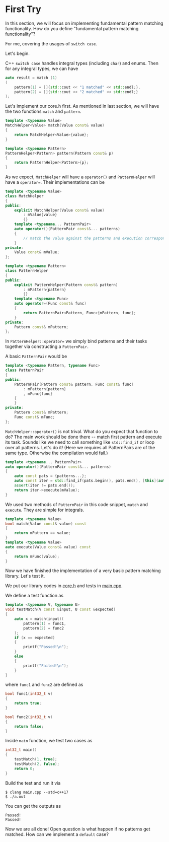 # First Try

In this section, we will focus on implementing fundamental pattern matching functionality. How do you define "fundamental pattern matching functionality"?

For me, covering the usages of `switch case`.

Let's begin.

C++ `switch case` handles integral types (including `char`) and enums.
Then for any integral types, we can have
```C++
auto result = match (1)
(
    pattern(1) = []{std::cout << "1 matched" << std::endl;},
    pattern(2) = []{std::cout << "2 matched" << std::endl;}
);
```

Let's implement our core.h first.
As mentioned in last section, we will have the two functions `match` and `pattern`.

```C++
template <typename Value>
MatchHelper<Value> match(Value const& value)
{
    return MatchHelper<Value>{value};
}

template <typename Pattern>
PatternHelper<Pattern> pattern(Pattern const& p)
{
    return PatternHelper<Pattern>{p};
}
```

As we expect, `MatchHelper` will have a `operator()` and `PatternHelper` will have a `operator=`.
Their implementations can be
```C++
template <typename Value>
class MatchHelper
{
public:
    explicit MatchHelper(Value const& value)
        : mValue{value}
        {}
    template <typename... PatternPair>
    auto operator()(PatternPair const&... patterns)
    {
        // match the value against the patterns and execution corresponding functions.
    }
private:
    Value const& mValue;
};

template <typename Pattern>
class PatternHelper
{
public:
    explicit PatternHelper(Pattern const& pattern)
        : mPattern{pattern}
        {}
    template <typename Func>
    auto operator=(Func const& func)
    {
        return PatternPair<Pattern, Func>{mPattern, func};
    }
private:
    Pattern const& mPattern;
};
```
In `PatternHelper::operator=` we simply bind patterns and their tasks together via constructing a `PatternPair`.

A basic `PatternPair` would be
```C++
template <typename Pattern, typename Func>
class PatternPair
{
public:
    PatternPair(Pattern const& pattern, Func const& func)
        : mPattern{pattern}
        , mFunc{func}
    {
    }
private:
    Pattern const& mPattern;
    Func const& mFunc;
};
```

`MatchHelper::operator()` is not trival. What do you expect that function to do?
The main work should be done there -- match first pattern and execute its task.
Sounds like we need to call something like `std::find_if` or loop over all patterns.
Let's do it!
(Here we requires all PatternPairs are of the same type. Otherwise the compilation would fail.)
```C++
template <typename... PatternPair>
auto operator()(PatternPair const&... patterns)
{
    auto const pats = {patterns...};
    auto const iter = std::find_if(pats.begin(), pats.end(), [this](auto const& pat){return pat.match(mValue);});
    assert(iter != pats.end());
    return iter->execute(mValue);
}
```

We used two methods of `PatternPair` in this code snippet, `match` and `execute`. They are simple for integrals.
```C++
template <typename Value>
bool match(Value const& value) const
{
    return mPattern == value;
}
template <typename Value>
auto execute(Value const& value) const
{
    return mFunc(value);
}
```

Now we have finished the implementation of a very basic pattern matching library.
Let's test it.

We put our library codes in [core.h](./core.h) and tests in [main.cpp](./main.cpp).

We define a test function as 
```C++
template <typename V, typename U>
void testMatch(V const &input, U const &expected)
{
    auto x = match(input)(
        pattern(1) = func1,
        pattern(2) = func2
    );
    if (x == expected)
    {
        printf("Passed!\n");
    }
    else
    {
        printf("Failed!\n");
    }
}
```
where `func1` and `func2` are defined as 
```C++
bool func1(int32_t v)
{
    return true;
}

bool func2(int32_t v)
{
    return false;
}
```

Inside `main` function, we test two cases as
```C++
int32_t main()
{
    testMatch(1, true);
    testMatch(2, false);
    return 0;
}
```

Build the test and run it via 
```
$ clang main.cpp --std=c++17
$ ./a.out
```
You can get the outputs as 
```
Passed!
Passed!
```

Now we are all done!
Open question is what happen if no patterns get matched. How can we implement a `default` case?


